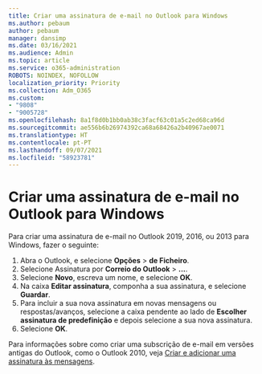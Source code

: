 ```yaml
---
title: Criar uma assinatura de e-mail no Outlook para Windows
ms.author: pebaum
author: pebaum
manager: dansimp
ms.date: 03/16/2021
ms.audience: Admin
ms.topic: article
ms.service: o365-administration
ROBOTS: NOINDEX, NOFOLLOW
localization_priority: Priority
ms.collection: Adm_O365
ms.custom:
- "9808"
- "9005728"
ms.openlocfilehash: 8a1f8d0b1bb0ab38c3facf63c01a5c2ed68ca96d
ms.sourcegitcommit: ae556b6b26974392ca68a68426a2b40967ae0071
ms.translationtype: HT
ms.contentlocale: pt-PT
ms.lasthandoff: 09/07/2021
ms.locfileid: "58923781"
---
```

# <a name="create-an-email-signature-in-outlook-for-windows"></a>Criar uma assinatura de e-mail no Outlook para Windows

Para criar uma assinatura de e-mail no Outlook 2019, 2016, ou 2013 para Windows, fazer o seguinte:

1. Abra o Outlook, e selecione **Opções** > **de Ficheiro**.
1. Selecione Assinatura por **Correio do Outlook** > **...**.
1. Selecione **Novo**, escreva um nome, e selecione **OK**.
1. Na caixa **Editar assinatura**, componha a sua assinatura, e selecione **Guardar**.
1. Para incluir a sua nova assinatura em novas mensagens ou respostas/avanços, selecione a caixa pendente ao lado de **Escolher assinatura de predefinição** e depois selecione a sua nova assinatura.
1. Selecione **OK**.

Para informações sobre como criar uma subscrição de e-mail em versões antigas do Outlook, como o Outlook 2010, veja [Criar e adicionar uma assinatura às mensagens](https://support.microsoft.com/office/8ee5d4f4-68fd-464a-a1c1-0e1c80bb27f2#ID0EAADAAA=Office_2007_-_2010).